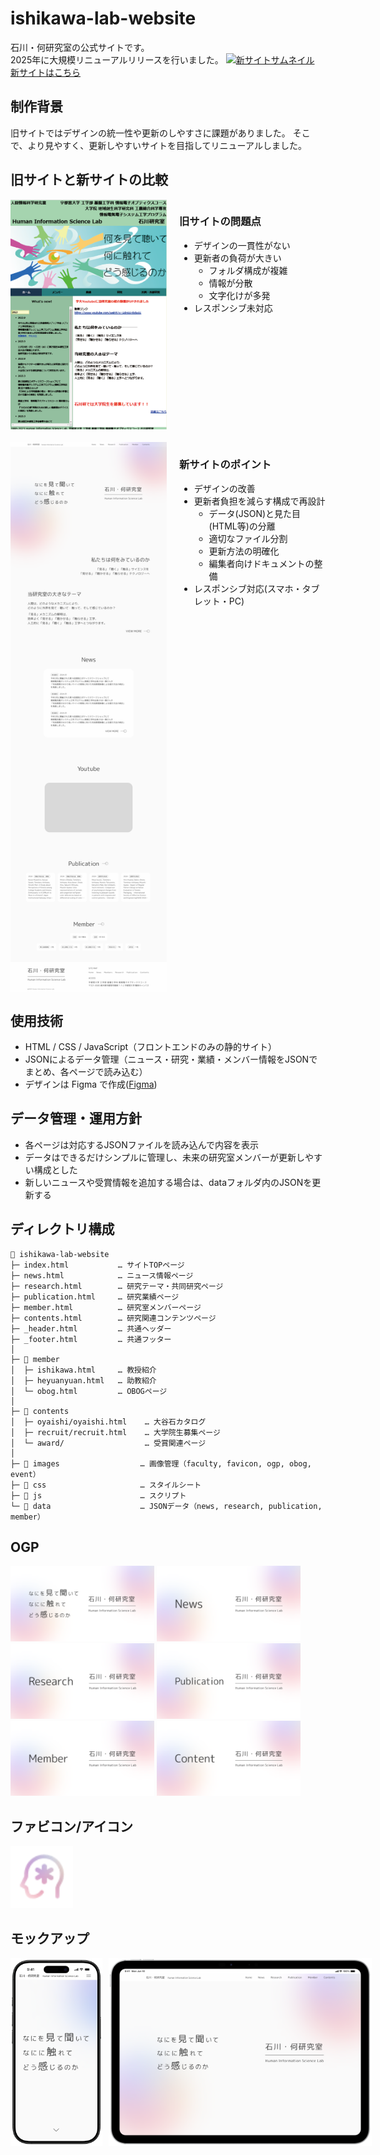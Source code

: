 # ishikawa-lab-website
石川・何研究室の公式サイトです。  
2025年に大規模リニューアルリリースを行いました。
[![新サイトサムネイル](screenshots/ogp.png)](http://www.is.utsunomiya-u.ac.jp/human-information-science-lab/index.html)
[新サイトはこちら](http://www.is.utsunomiya-u.ac.jp/human-information-science-lab/index.html)

## 制作背景
旧サイトではデザインの統一性や更新のしやすさに課題がありました。
そこで、より見やすく、更新しやすいサイトを目指してリニューアルしました。

## 旧サイトと新サイトの比較
<!-- 旧サイト -->
<div style="display: flex; gap: 20px; padding-bottom:20px;">
    <img src="screenshots/old-site.png" alt="旧サイト" style="width: 250px;"/>
    <div>
        <h3>旧サイトの問題点</h3>
        <ul>
          <li>デザインの一貫性がない</li>
          <li>更新者の負荷が大きい
            <ul>
              <li>フォルダ構成が複雑</li>
              <li>情報が分散</li>
              <li>文字化けが多発</li>
            </ul>
          </li>
          <li>レスポンシブ未対応</li>
        </ul>
    </div>
</div>

  <!-- 新サイト -->
<div style="display: flex; gap: 20px; align-items: flex-start;">
  <img src="screenshots/new-site.png" alt="新サイト" style="width: 250px; height: auto;" />
  <div>
      <h3>新サイトのポイント</h3>
      <ul>
        <li>デザインの改善</li>
        <li>更新者負担を減らす構成で再設計
          <ul>
            <li>データ(JSON)と見た目(HTML等)の分離</li>
            <li>適切なファイル分割</li>
            <li>更新方法の明確化</li>
            <li>編集者向けドキュメントの整備</li>
          </ul>
        </li>
        <li>レスポンシブ対応(スマホ・タブレット・PC)</li>
      </ul>
  </div>
</div>

## 使用技術
- HTML / CSS / JavaScript（フロントエンドのみの静的サイト）
- JSONによるデータ管理（ニュース・研究・業績・メンバー情報をJSONでまとめ、各ページで読み込む）
- デザインは Figma で作成([Figma](https://www.figma.com/design/6ZfSHxZCg8mhkg74R0XxKN/ishikawa-lab-website?node-id=576-923&t=mzFruA42YhejmUOL-1))

## データ管理・運用方針
- 各ページは対応するJSONファイルを読み込んで内容を表示
- データはできるだけシンプルに管理し、未来の研究室メンバーが更新しやすい構成とした
- 新しいニュースや受賞情報を追加する場合は、dataフォルダ内のJSONを更新する

## ディレクトリ構成
```text
📁 ishikawa-lab-website
├─ index.html           … サイトTOPページ
├─ news.html            … ニュース情報ページ
├─ research.html        … 研究テーマ・共同研究ページ
├─ publication.html     … 研究業績ページ
├─ member.html          … 研究室メンバーページ
├─ contents.html        … 研究関連コンテンツページ
├─ _header.html         … 共通ヘッダー
├─ _footer.html         … 共通フッター
│
├─ 📁 member
│  ├─ ishikawa.html     … 教授紹介
│  ├─ heyuanyuan.html   … 助教紹介
│  └─ obog.html         … OBOGページ
│
├─ 📁 contents
│  ├─ oyaishi/oyaishi.html    … 大谷石カタログ
│  ├─ recruit/recruit.html    … 大学院生募集ページ
│  └─ award/                  … 受賞関連ページ
│
├─ 📁 images                  … 画像管理（faculty, favicon, ogp, obog, event）
├─ 📁 css                     … スタイルシート
├─ 📁 js                      … スクリプト
└─ 📁 data                    … JSONデータ（news, research, publication, member）
```

## OGP
<img src="screenshots/ogp-main.png" alt="OGP-メイン画面" width="230">
<img src="screenshots/ogp-news.png" alt="OGP-ニュースページ" width="230">
<img src="screenshots/ogp-research.png" alt="OGP-研究内容のページ" width="230">
<img src="screenshots/ogp-publication.png" alt="OGP-研究業績のページ" width="230">
<img src="screenshots/ogp-member.png" alt="OGP-メンバーページ" width="230">
<img src="screenshots/ogp-content.png" alt="OGP-その他のコンテンツ" width="230">

## ファビコン/アイコン
<img src="screenshots/favicon.png" alt="ファビコン" width="100">

## モックアップ
<div style="display: flex; gap: 10px;">
    <img src="screenshots/mockup1.png" alt="モックアップ1" height="300">
    <img src="screenshots/mockup2.png" alt="モックアップ2" height="300">
</div>